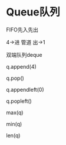 # Queue队列

FIFO先入先出

4->进	管道	出->1





双端队列deque

q.append(4)

q.pop()

q.appendleft(0)

q.popleft()



max(q)

min(q)

len(q)